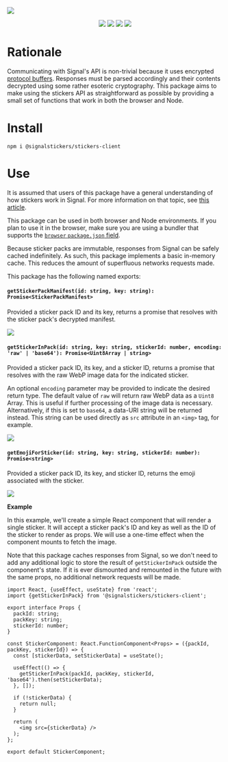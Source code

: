 <a href="#top" id="top">
  <img src="https://user-images.githubusercontent.com/441546/74095573-d1519500-4aa7-11ea-9aac-6d27301b2612.png" style="max-width: 100%;"></<img>
</a>
<p align="center">
  <a href="https://www.npmjs.com/package/@signalstickers/stickers-client"><img src="https://img.shields.io/npm/v/@signalstickers/stickers-client.svg?"></a>
  <a href="https://travis-ci.com/signalstickers/stickers-client"><img src="https://img.shields.io/travis/com/signalstickers/stickers-client?"></a>
  <a href="https://david-dm.org/signalstickers/stickers-client"><img src="https://img.shields.io/david/signalstickers/stickers-client.svg?"></a>
  <a href="https://conventionalcommits.org"><img src="https://img.shields.io/badge/conventional%20commits-1.0.0-FB5E85.svg?"></a>
</p>

# Rationale

Communicating with Signal's API is non-trivial because it uses encrypted
[protocol buffers](https://en.wikipedia.org/wiki/Protocol_Buffers). Responses
must be parsed accordingly and their contents decrypted using some rather
esoteric cryptography. This package aims to make using the stickers API as
straightforward as possible by providing a small set of functions that work in
both the browser and Node.

# Install

```
npm i @signalstickers/stickers-client
```

# Use

It is assumed that users of this package have a general understanding of how
stickers work in Signal. For more information on that topic, see
[this article](https://support.signal.org/hc/en-us/articles/360031836512-Stickers).

This package can be used in both browser and Node environments. If you plan to
use it in the browser, make sure you are using a bundler that supports the
[`browser` `package.json` field](https://github.com/defunctzombie/package-browser-field-spec).

Because sticker packs are immutable, responses from Signal can be safely cached
indefinitely. As such, this package implements a basic in-memory cache. This
reduces the amount of superfluous networks requests made.

This package has the following named exports:

#### `getStickerPackManifest(id: string, key: string): Promise<StickerPackManifest>`

Provided a sticker pack ID and its key, returns a promise that resolves with the
sticker pack's decrypted manifest.

<a href="#top"><img src="https://user-images.githubusercontent.com/441546/72722991-8988bf00-3b34-11ea-8fff-b9b1dfaa0a53.png"></a>

#### `getStickerInPack(id: string, key: string, stickerId: number, encoding: 'raw' | 'base64'): Promise<Uint8Array | string>`

Provided a sticker pack ID, its key, and a sticker ID, returns a promise that
resolves with the raw WebP image data for the indicated sticker.

An optional `encoding` parameter may be provided to indicate the desired return
type. The default value of `raw` will return raw WebP data as a `Uint8` Array.
This is useful if further processing of the image data is necessary.
Alternatively, if this is set to `base64`, a data-URI string will be returned
instead. This string can be used directly as `src` attribute in an `<img>` tag,
for example.

<a href="#top"><img src="https://user-images.githubusercontent.com/441546/72722991-8988bf00-3b34-11ea-8fff-b9b1dfaa0a53.png"></a>

#### `getEmojiForSticker(id: string, key: string, stickerId: number): Promise<string>`

Provided a sticker pack ID, its key, and sticker ID, returns the emoji
associated with the sticker.

<a href="#top"><img src="https://user-images.githubusercontent.com/441546/72722991-8988bf00-3b34-11ea-8fff-b9b1dfaa0a53.png"></a>

**Example**

In this example, we'll create a simple React component that will render a single
sticker. It will accept a sticker pack's ID and key as well as the ID of the
sticker to render as props. We will use a one-time effect when the component
mounts to fetch the image.

Note that this package caches responses from Signal, so we don't need to add any
additional logic to store the result of `getStickerInPack` outside the
component's state. If it is ever dismounted and remounted in the future with the
same props, no additional network requests will be made.

```tsx
import React, {useEffect, useState} from 'react';
import {getStickerInPack} from '@signalstickers/stickers-client';

export interface Props {
  packId: string;
  packKey: string;
  stickerId: number;
}

const StickerComponent: React.FunctionComponent<Props> = ({packId, packKey, stickerId}) => {
  const [stickerData, setStickerData] = useState();

  useEffect(() => {
    getStickerInPack(packId, packKey, stickerId, 'base64').then(setStickerData);
  }, []);

  if (!stickerData) {
    return null;
  }

  return (
    <img src={stickerData} />
  );
};

export default StickerComponent;
```
